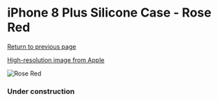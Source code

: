# iPhone 8 Plus Silicone Case - Rose Red

[Return to previous page](/iphone_7)

[High-resolution image from Apple](https://store.storeimages.cdn-apple.com/8756/as-images.apple.com/is/MQH52?wid=4500&hei=4500&fmt=png)

<div style="width: 384px"><img src="/everysource/MQH52.png" alt="Rose Red"></div>

### Under construction
